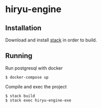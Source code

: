 hiryu-engine
====

## Installation

Download and install [stack](https://docs.haskellstack.org/en/stable/README/) in order to build.

## Running

Run postgresql with docker

```
$ docker-compose up
``` 

Compile and exec the project

```
$ stack build
$ stack exec hiryu-engine-exe
```
